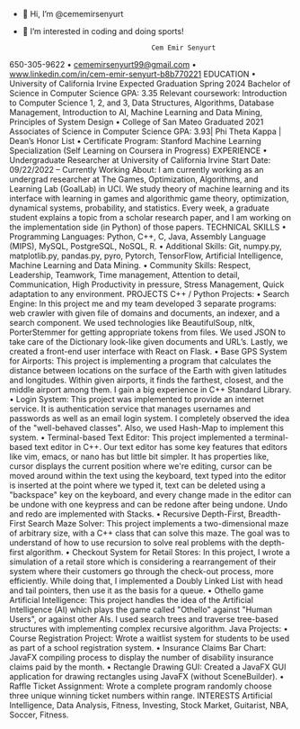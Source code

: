 - 👋 Hi, I’m @cememirsenyurt
- 👀 I’m interested in coding and doing sports!

                                      Cem Emir Senyurt
650-305-9622 • cememirsenyurt99@gmail.com • www.linkedin.com/in/cem-emir-senyurt-b8b770221
EDUCATION
• University of California Irvine Expected Graduation Spring 2024
Bachelor of Science in Computer Science
GPA: 3.35
Relevant coursework: Introduction to Computer Science 1, 2, and 3, Data Structures, Algorithms, Database Management, Introduction to AI, Machine Learning and Data Mining, Principles of System Design
• College of San Mateo Graduated 2021
Associates of Science in Computer Science
GPA: 3.93| Phi Theta Kappa | Dean’s Honor List
• Certificate Program:
Stanford Machine Learning Specialization (Self Learning on Coursera in Progress)
EXPERIENCE
• Undergraduate Researcher at University of California Irvine
Start Date: 09/22/2022 – Currently Working
About: I am currently working as an undergrad researcher at The Games, Optimization, Algorithms, and Learning Lab (GoalLab) in UCI. We study theory of machine learning and its interface with learning in games and algorithmic game theory, optimization, dynamical systems, probability, and statistics. Every week, a graduate student explains a topic from a scholar research paper, and I am working on the implementation side (in Python) of those papers.
TECHNICAL SKILLS
• Programming Languages: Python, C++, C, Java, Assembly Language (MIPS), MySQL, PostgreSQL, NoSQL, R.
• Additional Skills: Git, numpy.py, matplotlib.py, pandas.py, pyro, Pytorch, TensorFlow, Artificial Intelligence, Machine Learning and Data Mining.
• Community Skills: Respect, Leadership, Teamwork, Time management, Attention to detail, Communication, High Productivity in pressure, Stress Management, Quick adaptation to any environment.
PROJECTS
C++ / Python Projects:
• Search Engine: In this project me and my team developed 3 separate programs: web crawler with given file of domains and documents, an indexer, and a search component. We used technologies like BeautifulSoup, nltk, PorterStemmer for getting appropriate tokens from files. We used JSON to take care of the Dictionary look-like given documents and URL’s. Lastly, we created a front-end user interface with React on Flask.
• Base GPS System for Airports: This project is implementing a program that calculates the distance between locations on the surface of the Earth with given latitudes and longitudes. Within given airports, it finds the farthest, closest, and the middle airport among them. I gain a big experience in C++ Standard Library.
• Login System: This project was implemented to provide an internet service. It is authentication service that manages usernames and passwords as well as an email login system. I completely observed the idea of the "well-behaved classes". Also, we used Hash-Map to implement this system.
• Terminal-based Text Editor: This project implemented a terminal-based text editor in C++. Our text editor has some key features that editors like vim, emacs, or nano has but little bit simpler. It has properties like, cursor displays the current position where we're editing, cursor can be moved around within the text using the keyboard, text typed into the editor is inserted at the point where we typed it, text can be deleted using a "backspace" key on the keyboard, and every change made in the editor can be undone with one keypress and can be redone after being undone. Undo and redo are implemented with Stacks.
• Recursive Depth-First, Breadth-First Search Maze Solver: This project implements a two-dimensional maze of arbitrary size, with a C++ class that can solve this maze. The goal was to understand of how to use recursion to solve real problems with the depth-first algorithm.
• Checkout System for Retail Stores: In this project, I wrote a simulation of a retail store which is considering a rearrangement of their system where their customers go through the check-out process, more efficiently. While doing that, I implemented a Doubly Linked List with head and tail pointers, then use it as the basis for a queue.
• Othello game Artificial Intelligence: This project handles the idea of the Artificial Intelligence (AI) which plays the game called "Othello" against "Human Users", or against other AIs. I used search trees and traverse tree-based structures with implementing complex recursive algorithm.
Java Projects:
• Course Registration Project: Wrote a waitlist system for students to be used as part of a school registration system.
• Insurance Claims Bar Chart: JavaFX compiling process to display the number of disability insurance claims paid by the month.
• Rectangle Drawing GUI: Created a JavaFX GUI application for drawing rectangles using JavaFX (without SceneBuilder).
• Raffle Ticket Assignment: Wrote a complete program randomly choose three unique winning ticket numbers within range.
INTERESTS
Artificial Intelligence, Data Analysis, Fitness, Investing, Stock Market, Guitarist, NBA, Soccer, Fitness.
